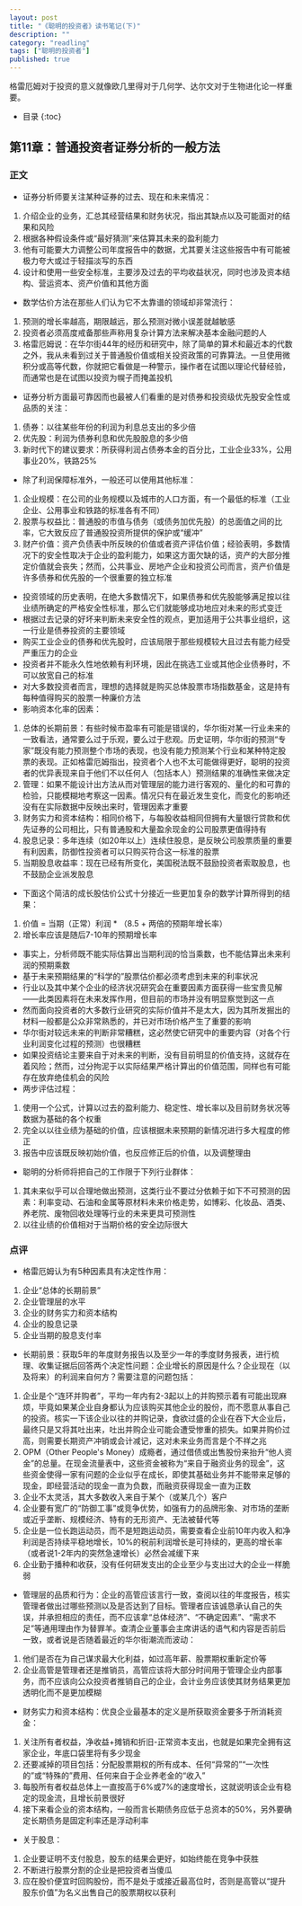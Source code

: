 ```yaml
---
layout: post
title: "《聪明的投资者》读书笔记(下)"
description: ""
category: "readling"
tags: ["聪明的投资者"]
published: true
---
```

格雷厄姆对于投资的意义就像欧几里得对于几何学、达尔文对于生物进化论一样重要。

* 目录
{:toc}

## 第11章：普通投资者证券分析的一般方法
### 正文
* 证券分析师要关注某种证券的过去、现在和未来情况：
 1. 介绍企业的业务，汇总其经营结果和财务状况，指出其缺点以及可能面对的结果和风险
 1. 根据各种假设条件或“最好猜测”来估算其未来的盈利能力
 1. 他有可能要大力调整公司年度报告中的数据，尤其要关注这些报告中有可能被极力夸大或过于轻描淡写的东西
 1. 设计和使用一些安全标准，主要涉及过去的平均收益状况，同时也涉及资本结构、营运资本、资产价值和其他方面
* 数学估价方法在那些人们认为它不太靠谱的领域却非常流行：
 1. 预测的增长率越高，期限越远，那么预测对微小误差就越敏感
 1. 投资者必须高度戒备那些声称用复杂计算方法来解决基本金融问题的人
 1. 格雷厄姆说：在华尔街44年的经历和研究中，除了简单的算术和最近本的代数之外，我从未看到过关于普通股价值或相关投资政策的可靠算法。一旦使用微积分或高等代数，你就把它看做是一种警示，操作者在试图以理论代替经验，而通常也是在试图以投资为幌子而掩盖投机
* 证券分析方面最可靠因而也最被人们看重的是对债券和投资级优先股安全性或品质的关注：
 1. 债券：以往某些年份的利润为利息总支出的多少倍
 1. 优先股：利润为债券利息和优先股股息的多少倍
 1. 新时代下的建议要求：所获得利润占债券本金的百分比，工业企业33%，公用事业20%，铁路25%
* 除了利润保障标准外，一般还可以使用其他标准：
 1. 企业规模：在公司的业务规模以及城市的人口方面，有一个最低的标准（工业企业、公用事业和铁路的标准各有不同）
 1. 股票与权益比：普通股的市值与债务（或债务加优先股）的总面值之间的比率，它大致反应了普通股投资所提供的保护或“缓冲”
 1. 财产价值：资产负债表中所反映的价值或者资产评估价值；经验表明，多数情况下的安全性取决于企业的盈利能力，如果这方面欠缺的话，资产的大部分推定价值就会丧失；然而，公共事业、房地产企业和投资公司而言，资产价值是许多债券和优先股的一个很重要的独立标准
* 投资领域的历史表明，在绝大多数情况下，如果债券和优先股能够满足按以往业绩所确定的严格安全性标准，那么它们就能够成功地应对未来的形式变迁
* 根据过去记录的好坏来判断未来安全性的观点，更加适用于公共事业组织，这一行业是债券投资的主要领域
* 购买工业企业的债券和优先股时，应该局限于那些规模较大且过去有能力经受严重压力的企业
* 投资者并不能永久性地依赖有利环境，因此在挑选工业或其他企业债券时，不可以放宽自己的标准
* 对大多数投资者而言，理想的选择就是购买总体股票市场指数基金，这是持有每种值得购买的股票一种廉价方法
* 影响资本化率的因素：
 1. 总体的长期前景：有些时候市盈率有可能是错误的，华尔街对某一行业未来的一致看法，通常要么过于乐观，要么过于悲观。历史证明，华尔街的预测“专家”既没有能力预测整个市场的表现，也没有能力预测某个行业和某种特定股票的表现。正如格雷厄姆指出，投资者个人也不太可能做得更好，聪明的投资者的优异表现来自于他们不以任何人（包括本人）预测结果的准确性来做决定
 1. 管理：如果不能设计出方法从而对管理层的能力进行客观的、量化的和可靠的检验，只能模糊地考察这一因素。情况只有在最近发生变化，而变化的影响还没有在实际数据中反映出来时，管理因素才重要
 1. 财务实力和资本结构：相同价格下，与每股收益相同但拥有大量银行贷款和优先证券的公司相比，只有普通股和大量盈余现金的公司股票更值得持有
 1. 股息记录：多年连续（如20年以上）连续住股息，是反映公司股票质量的重要有利因素，防御性投资者可以只购买符合这一标准的股票
 1. 当期股息收益率：现在已经有所变化，美国税法既不鼓励投资者索取股息，也不鼓励企业派发股息
* 下面这个简洁的成长股估价公式十分接近一些更加复杂的数学计算所得到的结果：
 1. 价值 = 当期（正常）利润 * （8.5 + 两倍的预期年增长率）
 1. 增长率应该是随后7-10年的预期增长率
* 事实上，分析师既不能实际估算出当期利润的恰当乘数，也不能估算出未来利润的预期乘数
* 基于未来预期结果的“科学的”股票估价都必须考虑到未来的利率状况
* 行业以及其中某个企业的经济状况研究会在重要因素方面获得一些宝贵见解——此类因素将在未来发挥作用，但目前的市场并没有明显察觉到这一点
* 然而面向投资者的大多数行业研究的实际价值并不是太大，因为其所发掘出的材料一般都是公众非常熟悉的，并已对市场价格产生了重要的影响
* 华尔街对较远未来的判断非常糟糕，这必然使它研究中的重要内容（对各个行业利润变化过程的预测）也很糟糕
* 如果投资结论主要来自于对未来的判断，没有目前明显的价值支持，这就存在着风险；然而，过分拘泥于以实际结果严格计算出的价值范围，同样也有可能存在放弃绝佳机会的风险
* 两步评估过程：
 1. 使用一个公式，计算以过去的盈利能力、稳定性、增长率以及目前财务状况等数据为基础的各个权重
 1. 完全以以往业绩为基础的价值，应该根据未来预期的新情况进行多大程度的修正
 1. 报告中应该既反映初始价值，也反应修正后的价值，以及调整理由
* 聪明的分析师将把自己的工作限于下列行业群体：
 1. 其未来似乎可以合理地做出预测，这类行业不要过分依赖于如下不可预测的因素：利率变动、石油和金属等原材料未来价格走势，如博彩、化妆品、酒类、养老院、废物回收处理等行业的未来更具可预测性
 1. 以往业绩的价值相对于当期价格的安全边际很大

### 点评
* 格雷厄姆认为有5种因素具有决定性作用：
 1. 企业“总体的长期前景”
 1. 企业管理层的水平
 1. 企业的财务实力和资本结构
 1. 企业的股息记录
 1. 企业当期的股息支付率
* 长期前景：获取5年的年度财务报告以及至少一年的季度财务报表，进行梳理、收集证据后回答两个决定性问题：企业增长的原因是什么？企业现在（以及将来）的利润来自何方？需要注意的问题包括：
 1. 企业是个“连环并购者”，平均一年内有2-3起以上的并购预示着有可能出现麻烦，毕竟如果某企业自身都认为应该购买其他企业的股份，而不愿意从事自己的投资。核实一下该企业以往的并购记录，食欲过盛的企业在吞下大企业后，最终只是又将其吐出来，吐出并购企业可能会遭受惨重的损失。如果并购价过高，则需要长期资产冲销或会计减记，这对未来业务而言是个不祥之兆
 1. OPM（Other People's Money）成瘾者，通过借债或出售股份来抬升“他人资金”的总量。在现金流量表中，这些资金被称为“来自于融资业务的现金”，这些资金使得一家有问题的企业似乎在成长，即使其基础业务并不能带来足够的现金，即经营活动的现金一直为负数，而融资获得现金一直为正数
 1. 企业不太灵活，其大多数收入来自于某个（或某几个）客户
 1. 企业要有宽广的“防御工事”或竞争优势，如强有力的品牌形象、对市场的垄断或近乎垄断、规模经济、特有的无形资产、无法被替代等
 1. 企业是一位长跑运动员，而不是短跑运动员，需要查看企业前10年内收入和净利润是否持续平稳地增长，10%的税前利润增长是可持续的，更高的增长率（或者说1-2年内的突然急速增长）必然会减缓下来
 1. 企业勤于播种和收获，没有任何研发支出的企业至少与支出过大的企业一样脆弱
* 管理层的品质和行为：企业的高管应该言行一致，查阅以往的年度报告，核实管理者做出过哪些预测以及是否达到了目标。管理者应该诚恳承认自己的失误，并承担相应的责任，而不应该拿“总体经济”、“不确定因素”、“需求不足”等通用理由作为替罪羊。查清企业董事会主席讲话的语气和内容是否前后一致，或者说是否随着最近的华尔街潮流而波动：
 1. 他们是否在为自己谋求最大化利益，如过高年薪、股票期权重新定价等
 1. 企业高管是管理者还是推销员，高管应该将大部分时间用于管理企业内部事务，而不应该向公众投资者推销自己的企业，会计业务应该使其财务结果更加透明化而不是更加模糊
* 财务实力和资本结构：优良企业最基本的定义是所获取资金要多于所消耗资金：
 1. 关注所有者权益，净收益+摊销和折旧-正常资本支出，也就是如果完全拥有这家企业，年底口袋里将有多少现金
 1. 还要减掉的项目包括：分配股票期权的所有成本、任何“异常的”“一次性的”或“特殊的”费用、任何来自于企业养老金的“收入”
 1. 每股所有者权益总体上一直按高于6%或7%的速度增长，这就说明该企业有稳定的现金流，且增长前景很好
 1. 接下来看企业的资本结构，一般而言长期债务应低于总资本的50%，另外要确定长期债务是固定利率还是浮动利率
* 关于股息：
 1. 企业要证明不支付股息，股东的结果会更好，如始终能在竞争中获胜
 1. 不断进行股票分割的企业是把投资者当傻瓜
 1. 应在股价便宜时回购股份，而不是处于或接近最高位时，否则是高管以“提升股东价值”为名义出售自己的股票期权以获利